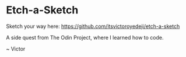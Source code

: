 # Etch-a-Sketch

Sketch your way here: https://github.com/itsvictoroyedeji/etch-a-sketch

A side quest from The Odin Project, where I learned how to code.

~ Victor
